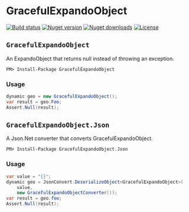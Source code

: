# GracefulExpandoObject

[![Build status](https://img.shields.io/appveyor/ci/mrahhal/GracefulExpandoObject/master.svg)](https://ci.appveyor.com/project/mrahhal/GracefulExpandoObject)
[![Nuget version](https://img.shields.io/nuget/v/GracefulExpandoObject.svg)](https://www.nuget.org/packages/GracefulExpandoObject)
[![Nuget downloads](https://img.shields.io/nuget/dt/GracefulExpandoObject.svg)](https://www.nuget.org/packages/GracefulExpandoObject)
[![License](https://img.shields.io/badge/license-MIT-blue.svg)](https://opensource.org/licenses/MIT)

## `GracefulExpandoObject`

An ExpandoObject that returns null instead of throwing an exception.

```
PM> Install-Package GracefulExpandoObject
```

### Usage

```c#
dynamic geo = new GracefulExpandoObject();
var result = geo.Foo;
Assert.Null(result);
```

## `GracefulExpandoObject.Json`

A Json.Net converter that converts GracefulExpandoObject.

```
PM> Install-Package GracefulExpandoObject.Json
```

### Usage

```c#
var value = "{}";
dynamic geo = JsonConvert.DeserializeObject<GracefulExpandoObject>(
    value,
    new GracefulExpandoObjectConverter());
var result = geo.foo;
Assert.Null(result);
```
